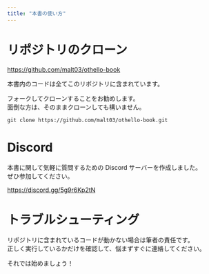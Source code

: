 ```yaml
---
title: "本書の使い方"
---
```


# リポジトリのクローン

https://github.com/malt03/othello-book

本書内のコードは全てこのリポジトリに含まれています。

フォークしてクローンすることをお勧めします。  
面倒な方は、そのままクローンしても構いません。

```
git clone https://github.com/malt03/othello-book.git
```

# Discord

本書に関して気軽に質問するための Discord サーバーを作成しました。  
ぜひ参加してください。

https://discord.gg/5g9r6Kp2tN

# トラブルシューティング

リポジトリに含まれているコードが動かない場合は筆者の責任です。  
正しく実行しているかだけを確認して、悩まずすぐに連絡してください。

それでは始めましょう！

